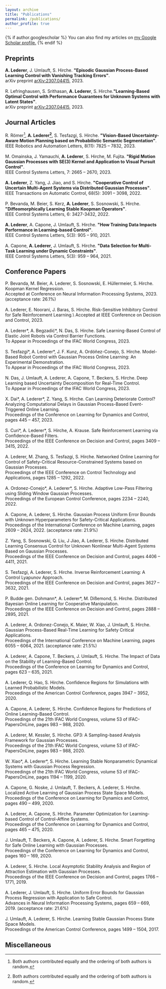 ```yaml
---
layout: archive
title: "Publications"
permalink: /publications/
author_profile: true
---
```


{% if author.googlescholar %}
  You can also find my articles on <u><a href="{{author.googlescholar}}">my Google Scholar profile</a>.</u>
{% endif %}

Preprints
----
**A. Lederer**, J. Umlauft, S. Hirche. **"Episodic Gaussian Process-Based Learning Control with Vanishing Tracking Errors"**.\
arXiv preprint [arXiv:2307.04415](https://arxiv.org/pdf/2307.04415), 2023.\
\
R. Lefringhausen, S. Srithasan, **A. Lederer**, S. Hirche.**"Learning-Based Optimal Control with Performance Guarantees for Unknown Systems with Latent States"**.\
arXiv preprint [arXiv:2307.04415](https://arxiv.org/pdf/2303.17963), 2023.

Journal Articles
----
R. Römer[^*], **A. Lederer[^*]**, S. Tesfazgi, S. Hirche. **"Vision-Based Uncertainty-Aware Motion Planning based on Probabilistic Semantic Segmentation"**. \
IEEE Robotics and Automation Letters, 8(11): 7825 – 7832, 2023. \
\
M. Omainska, J. Yamauchi, **A. Lederer**, S. Hirche, M. Fujita. **"Rigid Motion Gaussian Processes with SE(3) Kernel and Application to Visual Pursuit Control"**. \
IEEE Control Systems Letters, 7: 2665 – 2670, 2023.\
\
**A. Lederer**, Z. Yang, J. Jiao, and S. Hirche. **"Cooperative Control of Uncertain Multi-Agent Systems via Distributed Gaussian Processes"**. \
IEEE Transactions on Automatic Control, 68(5): 3091 – 3098, 2022.\
\
P. Bevanda, M. Beier, S. Kerz, **A. Lederer**, S. Sosnowski, S. Hirche. **"Diffeomorphically Learning Stable Koopman Operators"**. \
IEEE Control Systems Letters, 6: 3427-3432, 2022.\
\
**A. Lederer**, A. Capone, J. Umlauft, S. Hirche. **"How Training Data Impacts Performance in Learning-based Control"**. \
IEEE Control Systems Letters, 5(3): 905 – 910, 2021.\
\
A. Capone, **A. Lederer**, J. Umlauft, S. Hirche. **"Data Selection for Multi-Task Learning under Dynamic Constraints"**. \
IEEE Control Systems Letters, 5(3): 959 – 964, 2021.



Conference Papers
----
P. Bevanda, M. Beier, A. Lederer, S. Sosnowski, E. Hüllermeier, S. Hirche. Koopman Kernel Regression.\
Accepted at Conference on Neural Information Processing Systems, 2023. (acceptance rate: 26.1%)\
\
A. Lederer, E. Noorani, J. Baras, S. Hirche. Risk-Sensitive Inhibitory Control for Safe Reinforcement Learning.\ 
Accepted at IEEE Conference on Decision and Control, 2023.\
\
A. Lederer*, A. Begzadić*, N. Das, S. Hirche. Safe Learning-Based Control of Elastic Joint Robots via Control Barrier Functions. \
To Appear in Proceedings of the IFAC World Congress, 2023.\
\
S. Tesfazgi*, A. Lederer*, J. F. Kunz, A. Ordóñez-Conejo, S. Hirche. Model-Based Robot Control with Gaussian Process Online Learning: An Experimental Demonstration. \
To Appear in Proceedings of the IFAC World Congress, 2023.\
\
N. Das, J. Umlauft, A. Lederer, A. Capone, T. Beckers, S. Hirche. Deep Learning based Uncertainty Decomposition for Real-Time Control. \
To Appear in Proceedings of the IFAC World Congress, 2023.\
\
X. Dai*, A. Lederer*, Z. Yang, S. Hirche. Can Learning Deteriorate Control? Analyzing Computational Delays in Gaussian Process-Based Event-Triggered Online Learning. \
Proceedings of the Conference on Learning for Dynamics and Control, pages 445 – 457, 2023.\
\
S. Curi*, A. Lederer*, S. Hirche, A. Krause. Safe Reinforcement Learning via Confidence-Based Filters. \
Proceedings of the IEEE Conference on Decision and Control, pages 3409 – 3415, 2022.\
\
A. Lederer, M. Zhang, S. Tesfazgi, S. Hirche. Networked Online Learning for Control of Safety-Critical Resource-Constrained Systems based on Gaussian Processes. \
Proceedings of the IEEE Conference on Control Technology and Applications, pages 1285 – 1292, 2022.\
\
A. Ordonez-Conejo*, A. Lederer*, S. Hirche. Adaptive Low-Pass Filtering using Sliding Window Gaussian Processes. \
Proceedings of the European Control Conference, pages 2234 – 2240, 2022. \
\
A. Capone, A. Lederer, S. Hirche. Gaussian Process Uniform Error Bounds with Unknown Hyperparameters for Safety-Critical Applications. \
Proceedings of the International Conference on Machine Learning, pages 2609 – 2624, 2022. (acceptance rate: 21.9%)\
\
Z. Yang, S. Sosnowski, Q. Liu, J Jiao, A. Lederer, S. Hirche. Distributed Learning Consensus Control for Unknown Nonlinear Multi-Agent Systems Based on Gaussian Processes. \
Proceedings of the IEEE Conference on Decision and Control, pages 4406 – 4411, 2021. \
\
S. Tesfazgi, A. Lederer, S. Hirche. Inverse Reinforcement Learning: A Control Lyapunov Approach. \
Proceedings of the IEEE Conference on Decision and Control, pages 3627 – 3632, 2021.\
\
P. Budde gen. Dohmann*, A. Lederer*, M. Dißemond, S. Hirche. Distributed Bayesian Online Learning for Cooperative Manipulation. \
Proceedings of the IEEE Conference on Decision and Control, pages 2888 – 2895, 2021.\
\
A. Lederer, A. Ordonez-Conejo, K. Maier, W. Xiao, J. Umlauft, S. Hirche. Gaussian Process-Based Real-Time Learning for Safety Critical Applications. \
Proceedings of the International Conference on Machine Learning, pages 6055 – 6064, 2021. (acceptance rate: 21.5%)\
\
A. Lederer, A. Capone, T. Beckers, J. Umlauft, S. Hirche. The Impact of Data on the Stability of Learning-Based Control. \
Proceedings of the Conference on Learning for Dynamics and Control, pages 623 – 635, 2021.\
\
A. Lederer, Q. Hao, S. Hirche. Confidence Regions for Simulations with Learned Probabilistic Models. \
Proceedings of the American Control Conference, pages 3947 – 3952, 2020.\
\
A. Capone, A. Lederer, S. Hirche. Confidence Regions for Predictions of Online Learning-Based Control. \
Proceedings of the 21th IFAC World Congress, volume 53 of IFAC-PapersOnLine, pages 983 – 988, 2020.\
\
A. Lederer, M. Kessler, S. Hirche. GP3: A Sampling-based Analysis Framework for Gaussian Processes. \
Proceedings of the 21th IFAC World Congress, volume 53 of IFAC-PapersOnLine, pages 983 – 988, 2020.\
\
W. Xiao*, A. Lederer*, S. Hirche. Learning Stable Nonparametric Dynamical Systems with Gaussian Process Regression. \
Proceedings of the 21th IFAC World Congress, volume 53 of IFAC-PapersOnLine, pages 1194 – 1199, 2020.\
\
A. Capone, G. Noske, J. Umlauft, T. Beckers, A. Lederer, S. Hirche. Localized Active Learning of Gaussian Process State Space Models. \
Proceedings of the Conference on Learning for Dynamics and Control, pages 490 – 499, 2020.\
\
A. Lederer, A. Capone, S. Hirche. Parameter Optimization for Learning-based Control of Control-Affine Systems. \
Proceedings of the Conference on Learning for Dynamics and Control, pages 465 – 475, 2020. \
\
J. Umlauft, T. Beckers, A. Capone, A. Lederer, S. Hirche. Smart Forgetting for Safe Online Learning with Gaussian Processes. \
Proceedings of the Conference on Learning for Dynamics and Control, pages 160 – 169, 2020.\
\
A. Lederer, S. Hirche. Local Asymptotic Stability Analysis and Region of Attraction Estimation with Gaussian Processes. \
Proceedings of the IEEE Conference on Decision and Control, pages 1766 – 1771, 2019.\
\
A. Lederer, J. Umlauft, S. Hirche. Uniform Error Bounds for Gaussian Process Regression with Application to Safe Control. \
Advances in Neural Information Processing Systems, pages 659 – 669, 2019. (acceptance rate: 21.6%)\
\
J. Umlauft, A. Lederer, S. Hirche. Learning Stable Gaussian Process State Space Models. \
Proceedings of the American Control Conference, pages 1499 – 1504, 2017.


Miscellaneous
----


[^*]: Both authors contributed equally and the ordering of both authors is random.
